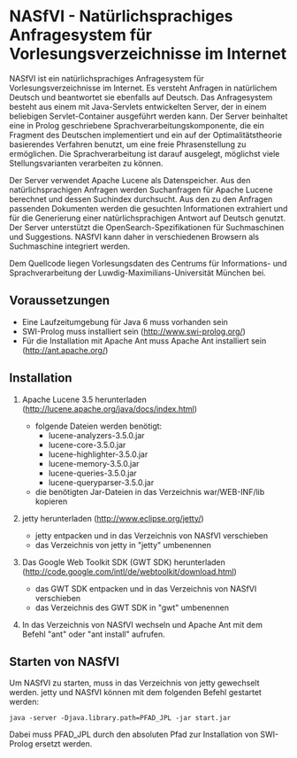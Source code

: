 NASfVI - Natürlichsprachiges Anfragesystem für Vorlesungsverzeichnisse im Internet
==================================================================================

NASfVI ist ein natürlichsprachiges Anfragesystem für Vorlesungsverzeichnisse im Internet. Es versteht Anfragen in natürlichem Deutsch und beantwortet sie ebenfalls auf Deutsch. Das Anfragesystem besteht aus einem mit Java-Servlets entwickelten Server, der in einem beliebigen Servlet-Container ausgeführt werden kann. Der Server beinhaltet eine in Prolog geschriebene Sprachverarbeitungskomponente, die ein Fragment des Deutschen implementiert und ein auf der Optimalitätstheorie basierendes Verfahren benutzt, um eine freie Phrasenstellung zu ermöglichen. Die Sprachverarbeitung ist darauf ausgelegt, möglichst viele Stellungsvarianten verarbeiten zu können.

Der Server verwendet Apache Lucene als Datenspeicher. Aus den natürlichsprachigen Anfragen werden Suchanfragen für Apache Lucene berechnet und dessen Suchindex durchsucht. Aus den zu den Anfragen passenden Dokumenten werden die gesuchten Informationen extrahiert und für die Generierung einer natürlichsprachigen Antwort auf Deutsch genutzt. Der Server unterstützt die OpenSearch-Spezifikationen für Suchmaschinen und Suggestions. NASfVI kann daher in verschiedenen Browsern als Suchmaschine integriert werden.

Dem Quellcode liegen Vorlesungsdaten des Centrums für Informations- und Sprachverarbeitung der Luwdig-Maximilians-Universität München bei.

Voraussetzungen
---------------

- Eine Laufzeitumgebung für Java 6 muss vorhanden sein
- SWI-Prolog muss installiert sein (http://www.swi-prolog.org/)
- Für die Installation mit Apache Ant muss Apache Ant installiert sein (http://ant.apache.org/)

Installation
------------

1. Apache Lucene 3.5 herunterladen (http://lucene.apache.org/java/docs/index.html)
	- folgende Dateien werden benötigt:
		- lucene-analyzers-3.5.0.jar
		- lucene-core-3.5.0.jar
		- lucene-highlighter-3.5.0.jar
		- lucene-memory-3.5.0.jar
		- lucene-queries-3.5.0.jar
		- lucene-queryparser-3.5.0.jar
	- die benötigten Jar-Dateien in das Verzeichnis war/WEB-INF/lib kopieren

2. jetty herunterladen (http://www.eclipse.org/jetty/)
    - jetty entpacken und in das Verzeichnis von NASfVI verschieben
    - das Verzeichnis von jetty in "jetty" umbenennen

3. Das Google Web Toolkit SDK (GWT SDK) herunterladen (http://code.google.com/intl/de/webtoolkit/download.html)
    - das GWT SDK entpacken und in das Verzeichnis von NASfVI verschieben
    - das Verzeichnis des GWT SDK in "gwt" umbenennen

4. In das Verzeichnis von NASfVI wechseln und Apache Ant mit dem Befehl "ant" oder "ant install" aufrufen.

Starten von NASfVI
------------------

Um NASfVI zu starten, muss in das Verzeichnis von jetty gewechselt werden.
jetty und NASfVI können mit dem folgenden Befehl gestartet werden:

	java -server -Djava.library.path=PFAD_JPL -jar start.jar

Dabei muss PFAD_JPL durch den absoluten Pfad zur Installation von SWI-Prolog ersetzt werden.
